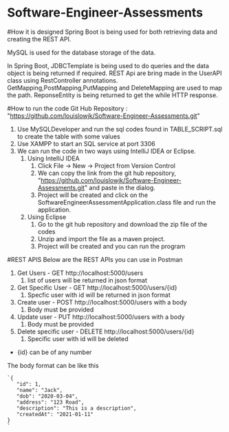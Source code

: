 # Software-Engineer-Assessments
#How it is designed
Spring Boot is being used for both retrieving data and creating the REST API.

MySQL is used for the database storage of the data.

In Spring Boot, JDBCTemplate is being used to do queries and the data object is being returned if required. 
REST Api are bring made in the UserAPI class using RestController annotations. GetMapping,PostMapping,PutMapping and DeleteMapping are used to map the path. ReponseEntity is being returned to get the while HTTP response.

#How to run the code
Git Hub Repository :  "https://github.com/louislowjk/Software-Engineer-Assessments.git"
1) Use MySQLDeveloper and run the sql codes found in TABLE_SCRIPT.sql to create the table with some values
2) Use XAMPP to start an SQL service at port 3306
3) We can run the code in two ways using IntelliJ IDEA or Eclipse. 
   1) Using IntelliJ IDEA
      1) Click File -> New -> Project from Version Control
      2) We can copy the link from the git hub repository, "https://github.com/louislowjk/Software-Engineer-Assessments.git" and paste in the dialog.
      3) Project will be created and click on the SoftwareEngineerAssessmentApplication.class file and run the application.
   2) Using Eclipse
      1) Go to the git hub repository and download the zip file of the codes
      2) Unzip and import the file as a maven project. 
      3) Project will be created and you can run the program

#REST APIS
Below are the REST APIs you can use in Postman 

1) Get Users - GET http://localhost:5000/users
   1) list of users will be returned in json format
2) Get Specific User - GET http://localhost:5000/users/{id}
   1) Specfic user with id will be returned in json format
3) Create user - POST http://localhost:5000/users with a body
   1) Body must be provided
4) Update user - PUT http://localhost:5000/users with a body
   1) Body must be provided 
5) Delete specific user - DELETE http://localhost:5000/users/{id}
   1) Specific user with id will be deleted
* {id} can be of any number 

The body format can be like this 

    `{
       "id": 1,
       "name": "Jack",
       "dob": "2020-03-04",
       "address": "123 Road",
       "description": "This is a description",
       "createdAt": "2021-01-11"
    }
    `